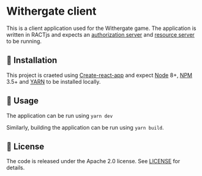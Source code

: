 # Withergate client

This is a client application used for the Withergate game. The application is written in RACTjs and expects an [authorization server](https://github.com/Withergate/auth) and [resource server](https://github.com/Withergate/api) to be running.

## 🔧 Installation

This project is craeted using [Create-react-app](https://github.com/facebook/create-react-app) and expect [Node](https://nodejs.org/en/) 8+, [NPM](https://www.npmjs.com/) 3.5+ and [YARN](https://yarnpkg.com/lang/en/) to be installed locally.

## 🚦 Usage

The application can be run using `yarn dev`

Similarly, building the application can be run using `yarn build`.

## 🔖 License

The code is released under the Apache 2.0 license. See [LICENSE](https://github.com/Withergate/client/blob/master/LICENSE) for details.
